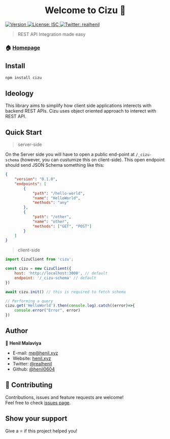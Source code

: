 <h1 align="center">Welcome to Cizu 👋</h1>
<p>
  <a href="https://www.npmjs.com/package/cizu" target="_blank">
    <img alt="Version" src="https://img.shields.io/npm/v/cizu.svg">
  </a>
  <a href="#" target="_blank">
    <img alt="License: ISC" src="https://img.shields.io/badge/License-ISC-yellow.svg" />
  </a>
  <a href="https://twitter.com/realhenil" target="_blank">
    <img alt="Twitter: realhenil" src="https://img.shields.io/twitter/follow/realhenil.svg?style=social" />
  </a>
</p>

> REST API Integration made easy

### 🏠 [Homepage](https://github.com/henil0604/cizu#readme)

## Install

```sh
npm install cizu
```

## Ideology

This library aims to simplify how client side applications interects with backend REST APIs. Cizu uses object oriented approach to interect with REST API.

## Quick Start

> server-side

On the Server side you will have to open a public end-point at `/_cizu-schema` (however, you can custumize this on client-side). This open endpoint should send JSON Schema something like this: 

```json
{
    "version": "0.1.0",
    "endpoints": [
        {
            "path": "/hello-world",
            "name": "HelloWorld",
            "methods": "any"
        },
        {
            "path": "/other",
            "name": "other",
            "methods": ["GET", "POST"]
        }
    ]
}
```

> client-side
```js
import CizuClient from 'cizu';

const cizu = new CizuClient({
    host: 'http://localhost:3000', // default
    endpoint: '/_cizu-schema' // default
})

await cizu.init() // this is required to fetch schema

// Performing a query
cizu.get('HelloWorld').then(console.log).catch((error)=>{
    console.error("Error", error)
})

```


## Author

👤 **Henil Malaviya**

* E-mail: [me@henil.xyz](mailto:me@henil.xyz)
* Website: [henil.xyz](https://henil.xyz)
* Twitter: [@realhenil](https://twitter.com/realhenil)
* Github: [@henil0604](https://github.com/henil0604)

## 🤝 Contributing

Contributions, issues and feature requests are welcome!<br />Feel free to check [issues page](https://github.com/henil0604/filic/issues). 

## Show your support

Give a ⭐️ if this project helped you!
